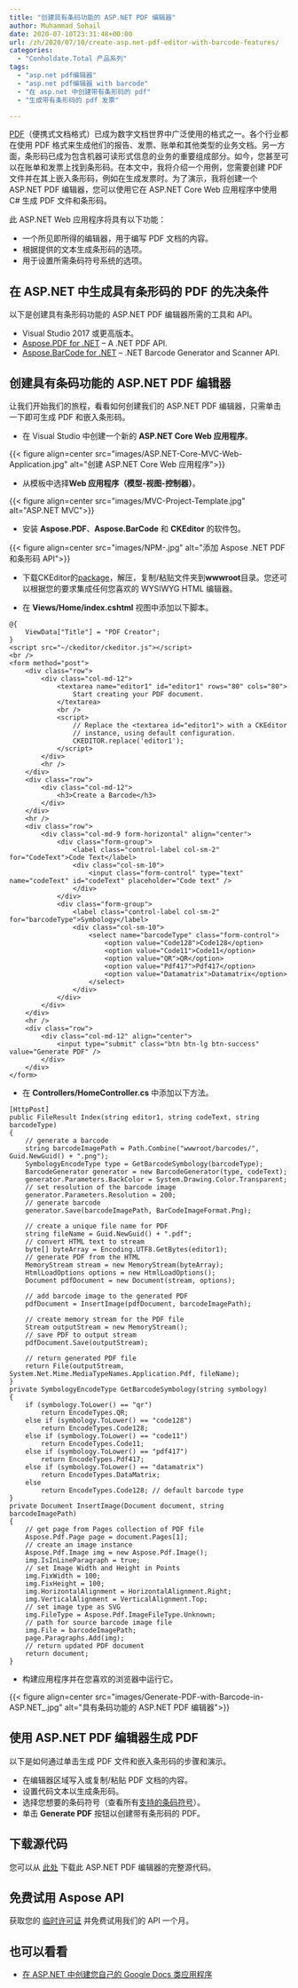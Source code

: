 ```yaml
---
title: "创建具有条码功能的 ASP.NET PDF 编辑器"
author: Muhammad Sohail
date: 2020-07-10T23:31:48+00:00
url: /zh/2020/07/10/create-asp.net-pdf-editor-with-barcode-features/
categories:
  - "Conholdate.Total 产品系列"
tags:
  - "asp.net pdf编辑器"
  - "asp.net pdf编辑器 with barcode"
  - "在 asp.net 中创建带有条形码的 pdf"
  - "生成带有条形码的 pdf 发票"

---
```

[PDF][1]（便携式文档格式）已成为数字文档世界中广泛使用的格式之一。各个行业都在使用 PDF 格式来生成他们的报告、发票、账单和其他类型的业务文档。另一方面，条形码已成为包含机器可读形式信息的业务的重要组成部分。如今，您甚至可以在账单和发票上找到条形码。在本文中，我将介绍一个用例，您需要创建 PDF 文件并在其上嵌入条形码，例如在生成发票时。为了演示，我将创建一个 ASP.NET PDF 编辑器，您可以使用它在 ASP.NET Core Web 应用程序中使用 C# 生成 PDF 文件和条形码。

此 ASP.NET Web 应用程序将具有以下功能：

  * 一个所见即所得的编辑器，用于编写 PDF 文档的内容。
  * 根据提供的文本生成条形码的选项。
  * 用于设置所需条码符号系统的选项。

## 在 ASP.NET 中生成具有条形码的 PDF 的先决条件

以下是创建具有条形码功能的 ASP.NET PDF 编辑器所需的工具和 API。

  * Visual Studio 2017 或更高版本。
  * [Aspose.PDF for .NET][2] &#8211; A .NET PDF API.
  * [Aspose.BarCode for .NET][3] &#8211; .NET Barcode Generator and Scanner API.

## 创建具有条码功能的 ASP.NET PDF 编辑器

让我们开始我们的旅程，看看如何创建我们的 ASP.NET PDF 编辑器，只需单击一下即可生成 PDF 和嵌入条形码。

  * 在 Visual Studio 中创建一个新的 **ASP.NET Core Web 应用程序**。

{{< figure align=center src="images/ASP.NET-Core-MVC-Web-Application.jpg" alt="创建 ASP.NET Core Web 应用程序">}}
 

  * 从模板中选择**Web 应用程序（模型-视图-控制器）**。

{{< figure align=center src="images/MVC-Project-Template.jpg" alt="ASP.NET MVC">}}
 

  * 安装 **Aspose.PDF**、**Aspose.BarCode** 和 **CKEditor** 的软件包。

{{< figure align=center src="images/NPM-.jpg" alt="添加 Aspose .NET PDF 和条形码 API">}}
 

  * 下载CKEditor的[package][4]，解压，复制/粘贴文件夹到**wwwroot**目录。您还可以根据您的要求集成任何您喜欢的 WYSIWYG HTML 编辑器。

  * 在 **Views/Home/index.cshtml** 视图中添加以下脚本。

```
@{
    ViewData["Title"] = "PDF Creator";
}
<script src="~/ckeditor/ckeditor.js"></script>
<br />
<form method="post">
    <div class="row">
        <div class="col-md-12">
            <textarea name="editor1" id="editor1" rows="80" cols="80">
                Start creating your PDF document.
            </textarea>
            <br />
            <script>
                // Replace the <textarea id="editor1"> with a CKEditor
                // instance, using default configuration.
                CKEDITOR.replace('editor1');
            </script>
        </div>
        <hr />
    </div>
    <div class="row">
        <div class="col-md-12">
            <h3>Create a Barcode</h3>
        </div>
    </div>
    <hr />
    <div class="row">
        <div class="col-md-9 form-horizontal" align="center">
            <div class="form-group">
                <label class="control-label col-sm-2" for="CodeText">Code Text</label>
                <div class="col-sm-10">
                    <input class="form-control" type="text" name="codeText" id="codeText" placeholder="Code text" />
                </div>
            </div>
            <div class="form-group">
                <label class="control-label col-sm-2" for="barcodeType">Symbology</label>
                <div class="col-sm-10">
                    <select name="barcodeType" class="form-control">
                        <option value="Code128">Code128</option>
                        <option value="Code11">Code11</option>
                        <option value="QR">QR</option>
                        <option value="Pdf417">Pdf417</option>
                        <option value="Datamatrix">Datamatrix</option>
                    </select>
                </div>
            </div>
        </div>
    </div>
    <hr />
    <div class="row">
        <div class="col-md-12" align="center">
            <input type="submit" class="btn btn-lg btn-success" value="Generate PDF" />
        </div>
    </div>
</form>
```

  * 在 **Controllers/HomeController.cs** 中添加以下方法。

```
[HttpPost]
public FileResult Index(string editor1, string codeText, string barcodeType)
{
	// generate a barcode
	string barcodeImagePath = Path.Combine("wwwroot/barcodes/", Guid.NewGuid() + ".png");
	SymbologyEncodeType type = GetBarcodeSymbology(barcodeType);
	BarcodeGenerator generator = new BarcodeGenerator(type, codeText);
	generator.Parameters.BackColor = System.Drawing.Color.Transparent;
	// set resolution of the barcode image
	generator.Parameters.Resolution = 200;
	// generate barcode
	generator.Save(barcodeImagePath, BarCodeImageFormat.Png);

	// create a unique file name for PDF
	string fileName = Guid.NewGuid() + ".pdf";
	// convert HTML text to stream
	byte[] byteArray = Encoding.UTF8.GetBytes(editor1);
	// generate PDF from the HTML
	MemoryStream stream = new MemoryStream(byteArray);
	HtmlLoadOptions options = new HtmlLoadOptions();
	Document pdfDocument = new Document(stream, options);

	// add barcode image to the generated PDF 
	pdfDocument = InsertImage(pdfDocument, barcodeImagePath);

	// create memory stream for the PDF file
	Stream outputStream = new MemoryStream();
	// save PDF to output stream
	pdfDocument.Save(outputStream);

	// return generated PDF file
	return File(outputStream, System.Net.Mime.MediaTypeNames.Application.Pdf, fileName);
}
private SymbologyEncodeType GetBarcodeSymbology(string symbology)
{
	if (symbology.ToLower() == "qr")
		return EncodeTypes.QR;
	else if (symbology.ToLower() == "code128")
		return EncodeTypes.Code128;
	else if (symbology.ToLower() == "code11")
		return EncodeTypes.Code11;
	else if (symbology.ToLower() == "pdf417")
		return EncodeTypes.Pdf417;
	else if (symbology.ToLower() == "datamatrix")
		return EncodeTypes.DataMatrix;
	else
		return EncodeTypes.Code128; // default barcode type
}
private Document InsertImage(Document document, string barcodeImagePath)
{
	// get page from Pages collection of PDF file
	Aspose.Pdf.Page page = document.Pages[1];
	// create an image instance
	Aspose.Pdf.Image img = new Aspose.Pdf.Image();
	img.IsInLineParagraph = true;
	// set Image Width and Height in Points
	img.FixWidth = 100;
	img.FixHeight = 100;
	img.HorizontalAlignment = HorizontalAlignment.Right;
	img.VerticalAlignment = VerticalAlignment.Top;
	// set image type as SVG
	img.FileType = Aspose.Pdf.ImageFileType.Unknown;
	// path for source barcode image file
	img.File = barcodeImagePath;
	page.Paragraphs.Add(img);
	// return updated PDF document
	return document;
}
```

  * 构建应用程序并在您喜欢的浏览器中运行它。

{{< figure align=center src="images/Generate-PDF-with-Barcode-in-ASP.NET_.jpg" alt="具有条码功能的 ASP.NET PDF 编辑器">}}
 

## 使用 ASP.NET PDF 编辑器生成 PDF

以下是如何通过单击生成 PDF 文件和嵌入条形码的步骤和演示。

  * 在编辑器区域写入或复制/粘贴 PDF 文档的内容。
  * 设置代码文本以生成条形码。
  * 选择您想要的条码符号（查看所有[支持的条码符号][5]）。
  * 单击 **Generate PDF** 按钮以创建带有条形码的 PDF。 <figure class="wp-block-embed-youtube wp-block-embed is-type-video is-provider-youtube wp-embed-aspect-4-3 wp-has-aspect-ratio">

<div class="wp-block-embed__wrapper">
</div></figure>

## 下载源代码

您可以从 [此处][6] 下载此 ASP.NET PDF 编辑器的完整源代码。

## 免费试用 Aspose API

获取您的 [临时许可证][7] 并免费试用我们的 API 一个月。

## 也可以看看

  * [在 ASP.NET 中创建您自己的 Google Docs 类应用程序][8]

 [1]: https://docs.fileformat.com/pdf/
 [2]: https://products.aspose.com/pdf/net
 [3]: https://products.aspose.com/barcode/net
 [4]: https://ckeditor.com/ckeditor-4/download/
 [5]: https://docs.aspose.com/display/barcodenet/Barcode+Supported+Symbologies
 [6]: https://github.com/usman-aziz/ASP.NET-PDF-Editor-with-Barcode
 [7]: https://purchase.conholdate.com/temporary-license
 [8]: https://blog.conholdate.com/2020/06/22/build-your-own-google-docs-like-app/








